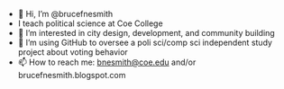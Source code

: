 - 👋 Hi, I’m @brucefnesmith
- I teach political science at Coe College
- 👀 I’m interested in city design, development, and community building
- 💞️ I’m using GitHub to oversee a poli sci/comp sci independent study project about voting behavior
- 📫 How to reach me: bnesmith@coe.edu and/or brucefnesmith.blogspot.com

<!---
brucefnesmith/brucefnesmith is a ✨ special ✨ repository because its `README.md` (this file) appears on your GitHub profile.
You can click the Preview link to take a look at your changes.
--->

